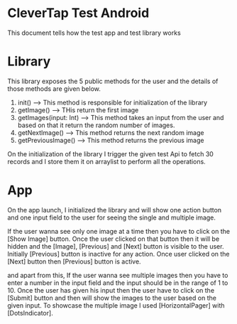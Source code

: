 # CleverTap Test Android

This document tells how the test app and test library works

# Library

This library exposes the 5 public methods for the user and the details of those methods are given below.
1. init() --> This method is responsible for initialization of the library
2. getImage() --> THis return the first image
3. getImages(input: Int) --> This method takes an input from the user and based on that it return the random number of images.
4. getNextImage() --> This method returns the next random image
5. getPreviousImage() --> This method returns the previous image

On the initialization of the library I trigger the given test Api to fetch 30 records and I store them it on arraylist to perform all the operations.

# App

On the app launch, I initialized the library and will show one action button and one input field to the user for seeing the single and multiple image.

If the user wanna see only one image at a time then you have to click on the [Show Image] button. Once the user clicked on that button then it will be hidden and the [Image], [Previous] and [Next] button is visible to the user.
Initially [Previous] button is inactive for any action. Once user clicked on the [Next] button then [Previous] button is active.

and apart from this, If the user wanna see multiple images then you have to enter a number in the input field and the input should be in the range of 1 to 10.
Once the user has given his input then the user have to click on the [Submit] button and then will show the images to the user based on the given input. To showcase the multiple image I used [HorizontalPager] with [DotsIndicator]. 